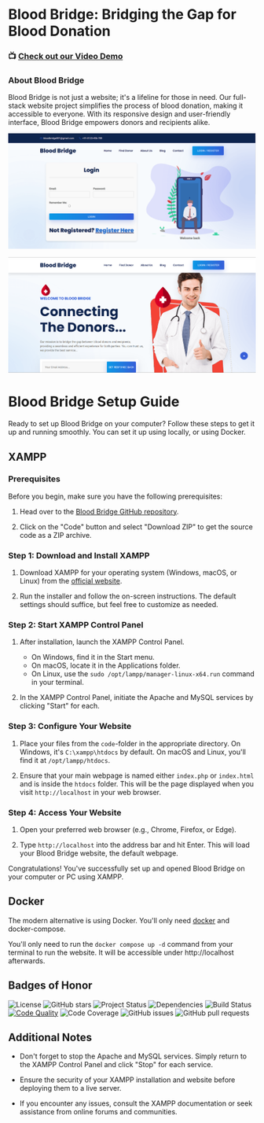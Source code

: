 # Blood Bridge: Bridging the Gap for Blood Donation

### 📺 [Check out our Video Demo](https://www.youtube.com/watch?v=3VZnSMy5QFg)

### About Blood Bridge

Blood Bridge is not just a website; it's a lifeline for those in need. Our full-stack website project simplifies the process of blood donation, making it accessible to everyone. With its responsive design and user-friendly interface, Blood Bridge empowers donors and recipients alike.

![Login Page](./code/assets/images/sc1.png)

![Home Page](./code/assets/images/sc2.png)

# Blood Bridge Setup Guide

Ready to set up Blood Bridge on your computer? Follow these steps to get it up and running smoothly.
You can set it up using locally, or using Docker.

## XAMPP

### Prerequisites

Before you begin, make sure you have the following prerequisites:

1. Head over to the [Blood Bridge GitHub repository](https://github.com/qaidjoharj53/Blood-Bridge).

2. Click on the "Code" button and select "Download ZIP" to get the source code as a ZIP archive.

### Step 1: Download and Install XAMPP

1. Download XAMPP for your operating system (Windows, macOS, or Linux) from the [official website](https://www.apachefriends.org/index.html).

2. Run the installer and follow the on-screen instructions. The default settings should suffice, but feel free to customize as needed.

### Step 2: Start XAMPP Control Panel

1. After installation, launch the XAMPP Control Panel.

   - On Windows, find it in the Start menu.
   - On macOS, locate it in the Applications folder.
   - On Linux, use the `sudo /opt/lampp/manager-linux-x64.run` command in your terminal.

2. In the XAMPP Control Panel, initiate the Apache and MySQL services by clicking "Start" for each.

### Step 3: Configure Your Website

1. Place your files from the `code`-folder in the appropriate directory. On Windows, it's `C:\xampp\htdocs` by default. On macOS and Linux, you'll find it at `/opt/lampp/htdocs`.

2. Ensure that your main webpage is named either `index.php` or `index.html` and is inside the `htdocs` folder. This will be the page displayed when you visit `http://localhost` in your web browser.

### Step 4: Access Your Website

1. Open your preferred web browser (e.g., Chrome, Firefox, or Edge).

2. Type `http://localhost` into the address bar and hit Enter. This will load your Blood Bridge website, the default webpage.

Congratulations! You've successfully set up and opened Blood Bridge on your computer or PC using XAMPP.

## Docker
The modern alternative is using Docker. You'll only need [docker](https://docs.docker.com/engine/install/) and docker-compose. 

You'll only need to run the `docker compose up -d` command from your terminal to run the website.
It will be accessible under http://localhost afterwards.

## Badges of Honor

![License](https://img.shields.io/github/license/qaidjoharj53/Blood-Bridge)
![GitHub stars](https://img.shields.io/github/stars/qaidjoharj53/Blood-Bridge)
![Project Status](https://img.shields.io/badge/status-active-brightgreen)
![Dependencies](https://img.shields.io/badge/dependencies-up%20to%20date-brightgreen)
![Build Status](https://img.shields.io/travis/qaidjoharj53/Blood-Bridge)
[![Code Quality](https://img.shields.io/codeclimate/maintainability/qaidjoharj53/Blood-Bridge)](https://codeclimate.com/github/qaidjoharj53/Blood-Bridge)
![Code Coverage](https://img.shields.io/codecov/c/github/qaidjoharj53/Blood-Bridge)
![GitHub issues](https://img.shields.io/github/issues-raw/qaidjoharj53/Blood-Bridge)
![GitHub pull requests](https://img.shields.io/github/issues-pr-raw/qaidjoharj53/Blood-Bridge)

## Additional Notes

- Don't forget to stop the Apache and MySQL services. Simply return to the XAMPP Control Panel and click "Stop" for each service.

- Ensure the security of your XAMPP installation and website before deploying them to a live server.

- If you encounter any issues, consult the XAMPP documentation or seek assistance from online forums and communities.
